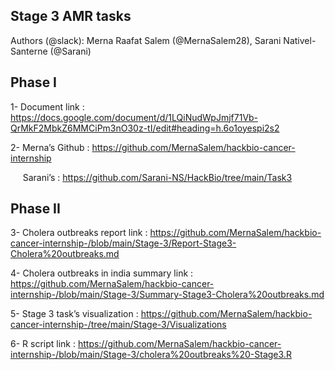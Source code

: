 <!--StartFragment-->

##                    Stage 3 AMR tasks

Authors (@slack): Merna Raafat Salem (@MernaSalem28), Sarani Nativel-Santerne (@Sarani)


## Phase I

1- Document link : <https://docs.google.com/document/d/1LQiNudWpJmjf71Vb-QrMkF2MbkZ6MMCiPm3nO30z-tI/edit#heading=h.6o1oyespi2s2>

2- Merna’s Github : <https://github.com/MernaSalem/hackbio-cancer-internship>

     Sarani’s : <https://github.com/Sarani-NS/HackBio/tree/main/Task3>


## Phase II

3- Cholera outbreaks report link : <https://github.com/MernaSalem/hackbio-cancer-internship-/blob/main/Stage-3/Report-Stage3-Cholera%20outbreaks.md>

4- Cholera outbreaks in india summary link : <https://github.com/MernaSalem/hackbio-cancer-internship-/blob/main/Stage-3/Summary-Stage3-Cholera%20outbreaks.md>

5- Stage 3 task’s visualization : <https://github.com/MernaSalem/hackbio-cancer-internship-/tree/main/Stage-3/Visualizations>

6- R script link : <https://github.com/MernaSalem/hackbio-cancer-internship-/blob/main/Stage-3/cholera%20outbreaks%20-Stage3.R>



<!--EndFragment-->
